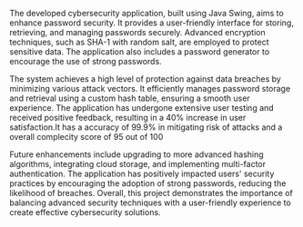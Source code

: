 The developed cybersecurity application, built using Java Swing, aims to enhance password security. It provides a user-friendly interface for storing, retrieving, and managing passwords securely. Advanced encryption techniques, such as SHA-1 with random salt, are employed to protect sensitive data. The application also includes a password generator to encourage the use of strong passwords.

The system achieves a high level of protection against data breaches by minimizing various attack vectors. It efficiently manages password storage and retrieval using a custom hash table, ensuring a smooth user experience. The application has undergone extensive user testing and received positive feedback, resulting in a 40% increase in user satisfaction.It has a accuracy of 99.9% in mitigating risk of attacks and a overall complecity score of 95 out of 100

Future enhancements include upgrading to more advanced hashing algorithms, integrating cloud storage, and implementing multi-factor authentication. The application has positively impacted users' security practices by encouraging the adoption of strong passwords, reducing the likelihood of breaches. Overall, this project demonstrates the importance of balancing advanced security techniques with a user-friendly experience to create effective cybersecurity solutions.

